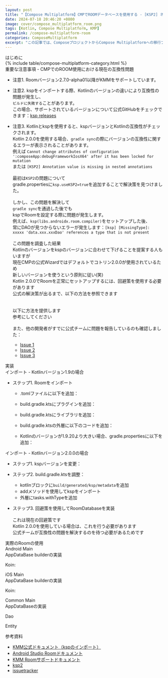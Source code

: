 ```yaml
---
layout: post
title: "【Compose Multiplatform】CMPでROOMデータベースを使用する - [KSP2] ネストされた注釈で注釈値が欠けている"
date: 2024-07-18 20:46:20 +0800
image: cover/compose_multiplatform_room.png
tags: [Kotlin, Compose Multiplatform, KMP]
permalink: /compose-multiplatform-room
categories: ComposeMultiplatform
excerpt: "この記事では、ComposeプロジェクトからCompose Multiplatformへの移行プロセスと、Android開発でよく使用されるRoomの実装方法について詳しく説明します。"
---
```


<div class="c-border-main-title-2">はじめに</div>


<div id="category">
    {% include table/compose-multiplatform-category.html %}
</div>

<div class="c-border-main-title-2">重要な注意事項 - CMPでのROOM使用における現在の互換性問題</div>

* 注意1. Roomバージョン2.7.0-alpha01以降がKMMをサポートしています。

* 注意2. kspをインポートする際、Kotlinのバージョンの違いにより互換性の問題が発生し、<br>
`ビルドに失敗する`ことがあります。<br>
この場合、サポートされているバージョンについて公式GitHubをチェックできます：[ksp releases](https://github.com/google/ksp/releases)<br>

* 注意3. Kotlinとkspを使用すると、kspバージョンとKotlinの互換性がチェックされます。<br>
Kotlin 2.0.0を使用する場合、`gradle sync`の際にバージョンの互換性に関するエラーが表示されることがあります。<br>
例えば `Cannot change attributes of configuration ':composeApp:debugFrameworkIosX64' after it has been locked for mutation` <br>
または `[KSP2] Annotation value is missing in nested annotations`<br><br>
最初は`KSP2`の問題について<br>
gradle.propertiesに`ksp.useKSP2=true`を追加することで解決策を見つけました。<br><br>
しかし、この問題を解決して<br>
`gradle sync`を通過した後でも<br>
kspでRoomを設定する際に問題が発生します。<br>
例えば、`ksp(libs.androidx.room.compiler)`をセットアップした後、<br>
常にDAOが見つからないエラーが発生します：`[ksp] [MissingType]: xxxxx 'data.xxx.xxxDao' references a type that is not present`<br><br>
この問題を調査した結果<br>
Kotlinのバージョンをkspのバージョンに合わせて下げることを提案する人もいますが<br>
現在CMPの公式Wizardではデフォルトでコトリン2.0.0が使用されているため<br>
新しいバージョンを使うという原則に従い(笑)<br>
Kotlin 2.0.0でRoomを正常にセットアップするには、回避策を使用する必要があります<br>
公式の解決策が出るまで、以下の方法を参照できます<br><br><br>
以下に方法を提供します<br>
参考にしてください<br><br>
また、他の開発者がすでに公式チームに問題を報告しているのも確認しました：<br>
   * [Issue 1](https://github.com/google/ksp/issues/1896)
   * [Issue 2](https://youtrack.jetbrains.com/issue/KT-68981)
   * [Issue 3](https://github.com/google/ksp/issues/1833)



<div class="c-border-main-title-2">実装</div>

<div class="c-border-content-title-1">インポート - Kotlinバージョン1.9の場合</div>

* ステップ1. Roomをインポート
   - .tomlファイルに以下を追加：
     <script src="https://gist.github.com/waitzShigoto/c352887cbc647ca13eeb66452a79edbd.js"></script>

   - build.gradle.ktsにプラグインを追加：
     <script src="https://gist.github.com/waitzShigoto/b131ed97d95a0cd21cc3a7831c6142a8.js"></script>

   - build.gradle.ktsにライブラリを追加：
     <script src="https://gist.github.com/waitzShigoto/a036df8a7c3a144e2b261471e911d82f.js"></script>
  
   - build.gradle.ktsの外層に以下のコードを追加：
     <script src="https://gist.github.com/waitzShigoto/52c42bc675a05a58f04ab9fc95624032.js"></script>

   - Kotlinのバージョンが1.9.20より大きい場合、gradle.propertiesに以下を追加：
    <script src="https://gist.github.com/waitzShigoto/adc4b45f180191bc1ec6911c9471cf8e.js"></script>

<div class="c-border-content-title-1">インポート - Kotlinバージョン2.0.0の場合</div>

* ステップ1. kspバージョンを変更：
  <script src="https://gist.github.com/waitzShigoto/ca66a227923d4f4a47c7a6a5823af719.js"></script>

* ステップ2. build.gradle.ktsを調整：<br>
   - kotlinブロックに`build/generated/ksp/metadata`を追加<br>
   - addメソッドを使用してkspをインポート<br>
   - 外層にtasks.withTypeを追加<br>
    <script src="https://gist.github.com/waitzShigoto/c294e47392a0e64f2bd6cc88f638a5ac.js"></script>

* ステップ3. 回避策を使用してRoomDatabaseを実装<br><br>
  これは現在の回避策です<br>
  Kotlin 2.0.0を使用している場合は、これを行う必要があります<br>
  公式チームが互換性の問題を解決するのを待つ必要があるためです<br>
  <script src="https://gist.github.com/waitzShigoto/a94106152a3951c8f605bb9cee11eaac.js"></script>

<div class="c-border-main-title-2">実際のRoomの使用</div>
<div class="c-border-content-title-1">Android Main</div>
AppDataBase builderの実装
<script src="https://gist.github.com/waitzShigoto/070cd28c456b0cf18418e7982a3a859c.js"></script><br>

Koin: 
<script src="https://gist.github.com/waitzShigoto/6a76498330b853aebcadcf118d8322c9.js"></script>
<div class="c-border-content-title-1">iOS Main</div>
AppDataBase builderの実装
<script src="https://gist.github.com/waitzShigoto/12078618b6fe85935efd75dfd84178f0.js"></script><br>

Koin:
<script src="https://gist.github.com/waitzShigoto/221f5879d2f9aa3cf71368f6a6c30f47.js"></script>

<div class="c-border-content-title-1">Common Main</div>
AppDataBaseの実装
<script src="https://gist.github.com/waitzShigoto/0c2d746b2045ab6a265ad00acd221e6c.js"></script>

Dao
<script src="https://gist.github.com/waitzShigoto/f509c24e1504ecf18cddd59ea478d127.js"></script>

Entity
<script src="https://gist.github.com/waitzShigoto/40c40b4435400e56c7f77f9160238d64.js"></script>

<div class="c-border-main-title-2">参考資料</div>

* [KMM公式ドキュメント（kspのインポート）](https://kotlinlang.org/docs/ksp-multiplatform.html)
* [Android Studio Roomドキュメント](https://developer.android.com/jetpack/androidx/releases/room#declaring_dependencies)
* [KMM Roomサポートドキュメント](https://developer.android.com/kotlin/multiplatform/room)
* [ksp2](https://android-developers.googleblog.com/2023/12/ksp2-preview-kotlin-k2-standalone.html)
* [issuetracker](https://issuetracker.google.com/issues/341787827) 